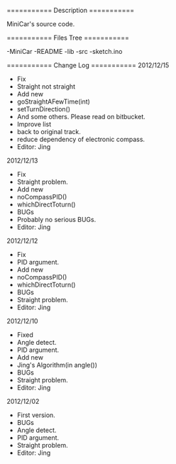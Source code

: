 =========== Description ===========

MiniCar's source code.

=========== Files Tree ===========

-MiniCar
 -README
 -lib
 -src
  -sketch.ino

=========== Change Log ===========
2012/12/15
 - Fix
 -   Straight not straight
 - Add new
 -   goStraightAFewTime(int)
 -   setTurnDirection()
 -   And some others. Please read on bitbucket.
 - Improve list
 -   back to original track.
 -   reduce dependency of electronic compass.
 - Editor: Jing

2012/12/13
 - Fix
 -   Straight problem.
 - Add new
 -   noCompassPID()
 -   whichDirectToturn()
 - BUGs
 -   Probably no serious BUGs.
 - Editor: Jing

2012/12/12
 - Fix
 -   PID argument.
 - Add new
 -   noCompassPID()
 -   whichDirectToturn()
 - BUGs
 -   Straight problem.
 - Editor: Jing

2012/12/10
 - Fixed
 -   Angle detect.
 -   PID argument.
 - Add new
 -   Jing's Algorithm(in angle())
 - BUGs
 -   Straight problem.
 - Editor: Jing

2012/12/02
 - First version.
 - BUGs
 -   Angle detect.
 -   PID argument.
 -   Straight problem.
 - Editor: Jing